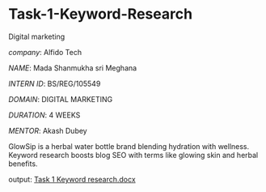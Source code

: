 # Task-1-Keyword-Research

Digital marketing

*company*: Alfido Tech

*NAME*: Mada Shanmukha sri Meghana

*INTERN ID*: BS/REG/105549

*DOMAIN*: DIGITAL MARKETING 

*DURATION*: 4 WEEKS 

*MENTOR*: Akash Dubey 

GlowSip is a herbal water bottle brand blending hydration with wellness. Keyword research boosts blog SEO with terms like glowing skin and herbal benefits.

output: [Task 1 Keyword research.docx](https://github.com/user-attachments/files/21309580/Task.1.Keyword.research.docx)
